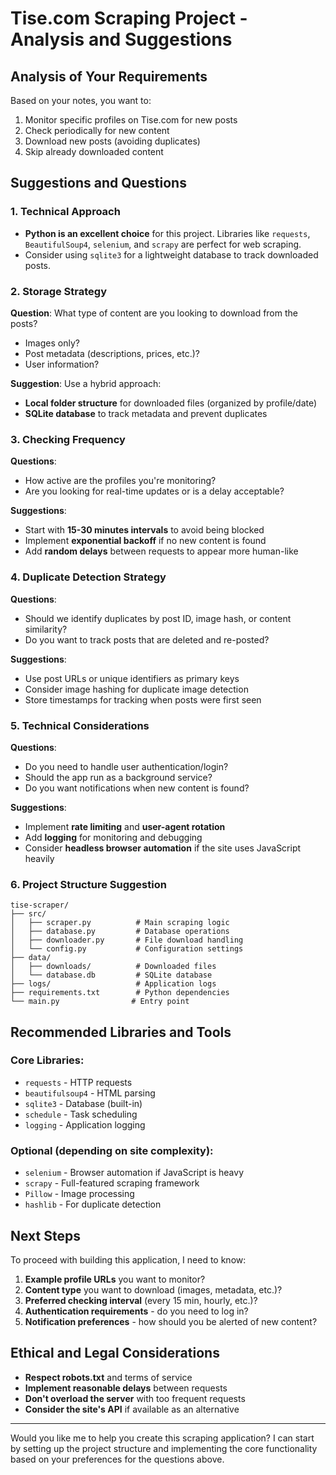 # Tise.com Scraping Project - Analysis and Suggestions

## Analysis of Your Requirements

Based on your notes, you want to:
1. Monitor specific profiles on Tise.com for new posts
2. Check periodically for new content
3. Download new posts (avoiding duplicates)
4. Skip already downloaded content

## Suggestions and Questions

### 1. **Technical Approach**
- **Python is an excellent choice** for this project. Libraries like `requests`, `BeautifulSoup4`, `selenium`, and `scrapy` are perfect for web scraping.
- Consider using `sqlite3` for a lightweight database to track downloaded posts.

### 2. **Storage Strategy**
**Question**: What type of content are you looking to download from the posts?
- Images only?
- Post metadata (descriptions, prices, etc.)?
- User information?

**Suggestion**: Use a hybrid approach:
- **Local folder structure** for downloaded files (organized by profile/date)
- **SQLite database** to track metadata and prevent duplicates

### 3. **Checking Frequency**
**Questions**:
- How active are the profiles you're monitoring?
- Are you looking for real-time updates or is a delay acceptable?

**Suggestions**:
- Start with **15-30 minutes intervals** to avoid being blocked
- Implement **exponential backoff** if no new content is found
- Add **random delays** between requests to appear more human-like

### 4. **Duplicate Detection Strategy**
**Questions**:
- Should we identify duplicates by post ID, image hash, or content similarity?
- Do you want to track posts that are deleted and re-posted?

**Suggestions**:
- Use post URLs or unique identifiers as primary keys
- Consider image hashing for duplicate image detection
- Store timestamps for tracking when posts were first seen

### 5. **Technical Considerations**
**Questions**:
- Do you need to handle user authentication/login?
- Should the app run as a background service?
- Do you want notifications when new content is found?

**Suggestions**:
- Implement **rate limiting** and **user-agent rotation**
- Add **logging** for monitoring and debugging
- Consider **headless browser automation** if the site uses JavaScript heavily

### 6. **Project Structure Suggestion**
```
tise-scraper/
├── src/
│   ├── scraper.py          # Main scraping logic
│   ├── database.py         # Database operations
│   ├── downloader.py       # File download handling
│   └── config.py           # Configuration settings
├── data/
│   ├── downloads/          # Downloaded files
│   └── database.db         # SQLite database
├── logs/                   # Application logs
├── requirements.txt        # Python dependencies
└── main.py                # Entry point
```

## Recommended Libraries and Tools

### Core Libraries:
- `requests` - HTTP requests
- `beautifulsoup4` - HTML parsing
- `sqlite3` - Database (built-in)
- `schedule` - Task scheduling
- `logging` - Application logging

### Optional (depending on site complexity):
- `selenium` - Browser automation if JavaScript is heavy
- `scrapy` - Full-featured scraping framework
- `Pillow` - Image processing
- `hashlib` - For duplicate detection

## Next Steps

To proceed with building this application, I need to know:

1. **Example profile URLs** you want to monitor?
2. **Content type** you want to download (images, metadata, etc.)?
3. **Preferred checking interval** (every 15 min, hourly, etc.)?
4. **Authentication requirements** - do you need to log in?
5. **Notification preferences** - how should you be alerted of new content?

## Ethical and Legal Considerations

- **Respect robots.txt** and terms of service
- **Implement reasonable delays** between requests
- **Don't overload the server** with too frequent requests
- **Consider the site's API** if available as an alternative

---

Would you like me to help you create this scraping application? I can start by setting up the project structure and implementing the core functionality based on your preferences for the questions above.
